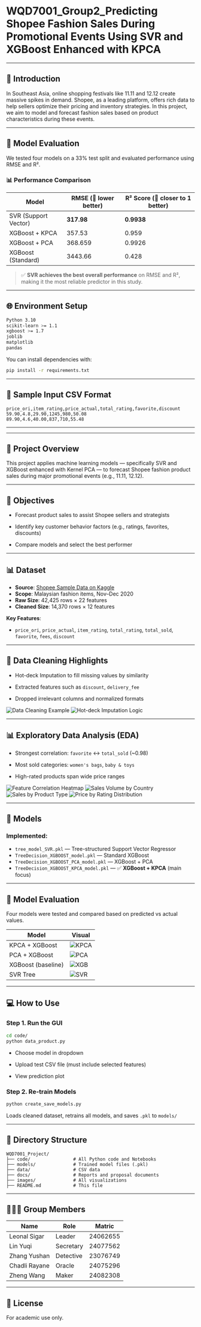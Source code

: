 # WQD7001_Group2_Predicting Shopee Fashion Sales During Promotional Events Using SVR and XGBoost Enhanced with KPCA

---

## 📖 Introduction

In Southeast Asia, online shopping festivals like 11.11 and 12.12 create massive spikes in demand. Shopee, as a leading platform, offers rich data to help sellers optimize their pricing and inventory strategies. In this project, we aim to model and forecast fashion sales based on product characteristics during these events.

---

## 🧪 Model Evaluation

We tested four models on a 33% test split and evaluated performance using RMSE and R².

### 📊 Performance Comparison

| Model                | RMSE (🔳 lower better) | R² Score (🔳 closer to 1 better) |
| -------------------- | ----------------------  | -------------------------------- |
| SVR (Support Vector) | **317.98**              | **0.9938**                       |
| XGBoost + KPCA       | 357.53                  | 0.959                            |
| XGBoost + PCA        | 368.659                 | 0.9926                           |
| XGBoost (Standard)   | 3443.66                 | 0.428                            |

> ✅ **SVR achieves the best overall performance** on RMSE and R², making it the most reliable predictor in this study.

---

## 🌐 Environment Setup

```bash
Python 3.10
scikit-learn >= 1.1
xgboost >= 1.7
joblib
matplotlib
pandas
```

You can install dependencies with:

```bash
pip install -r requirements.txt
```

---

## 📄 Sample Input CSV Format

```csv
price_ori,item_rating,price_actual,total_rating,favorite,discount
59.90,4.8,29.90,1245,980,50.08
89.90,4.6,40.00,837,710,55.48
```

---

---

## 📌 Project Overview

This project applies machine learning models — specifically SVR and XGBoost enhanced with Kernel PCA — to forecast Shopee fashion product sales during major promotional events (e.g., 11.11, 12.12).

---

## 🌟 Objectives

* Forecast product sales to assist Shopee sellers and strategists

* Identify key customer behavior factors (e.g., ratings, favorites, discounts)

* Compare models and select the best performer

---

## 📊 Dataset

* **Source**: [Shopee Sample Data on Kaggle](https://www.kaggle.com/datasets/abelwahabbahaa/shopee-sample-data)
* **Scope**: Malaysian fashion items, Nov–Dec 2020
* **Raw Size**: 42,425 rows × 22 features
* **Cleaned Size**: 14,370 rows × 12 features

**Key Features**:

* `price_ori`, `price_actual`, `item_rating`, `total_rating`, `total_sold`, `favorite`, `fees`, `discount`

---

## 🧹 Data Cleaning Highlights

* Hot-deck Imputation to fill missing values by similarity

* Extracted features such as `discount`, `delivery_fee`

* Dropped irrelevant columns and normalized formats

![Data Cleaning Example](images/Clean1.png)
![Hot-deck Imputation Logic](images/Clean2.png)

---

## 📊 Exploratory Data Analysis (EDA)

* Strongest correlation: `favorite` ↔ `total_sold` (\~0.98)

* Most sold categories: `women's bags`, `baby & toys`

* High-rated products span wide price ranges

![Feature Correlation Heatmap](images/EDA1.png)
![Sales Volume by Country](images/EDA2.png)
![Sales by Product Type](images/EDA3.png)
![Price by Rating Distribution](images/EDA4.png)

---

## 🧠 Models

### Implemented:

* `tree_model_SVR.pkl` — Tree-structured Support Vector Regressor
* `TreeDecision_XGBOOST_model.pkl` — Standard XGBoost
* `TreeDecision_XGBOOST_PCA_model.pkl` — XGBoost + PCA
* `TreeDecision_XGBOOST_KPCA_model.pkl` — ✅ **XGBoost + KPCA** (main focus)

---

## 🧪 Model Evaluation

Four models were tested and compared based on predicted vs actual values.

| Model              | Visual                           |
| ------------------ | -------------------------------- |
| KPCA + XGBoost     | ![KPCA](images/KPCAXGBoost.jpg)  |
| PCA + XGBoost      | ![PCA](images/PCAXGBoost.jpg)    |
| XGBoost (baseline) | ![XGB](images/simpleXGBOOST.jpg) |
| SVR Tree           | ![SVR](images/SVR.jpg)           |

---

## 💻 How to Use

### Step 1. Run the GUI

```bash
cd code/
python data_product.py
```

* Choose model in dropdown

* Upload test CSV file (must include selected features)

* View prediction plot


### Step 2. Re-train Models

```bash
python create_save_models.py
```

Loads cleaned dataset, retrains all models, and saves `.pkl` to `models/`

---

## 📁 Directory Structure

```
WQD7001_Project/
├── code/                # All Python code and Notebooks
├── models/              # Trained model files (.pkl)
├── data/                # CSV data
├── docs/                # Reports and proposal documents
├── images/              # All visualizations
├── README.md            # This file
```

---

## 👨‍👩‍👧 Group Members

| Name          | Role      | Matric    |
| ------------- | --------- | --------- |
| Leonal Sigar  | Leader    | 24062655  |
| Lin Yuqi      | Secretary | 24077562  |
| Zhang Yushan  | Detective | 23076749  |
| Chadli Rayane | Oracle    | 24075296  |
| Zheng Wang    | Maker     | 24082308  |

---

## 📄 License

For academic use only.
